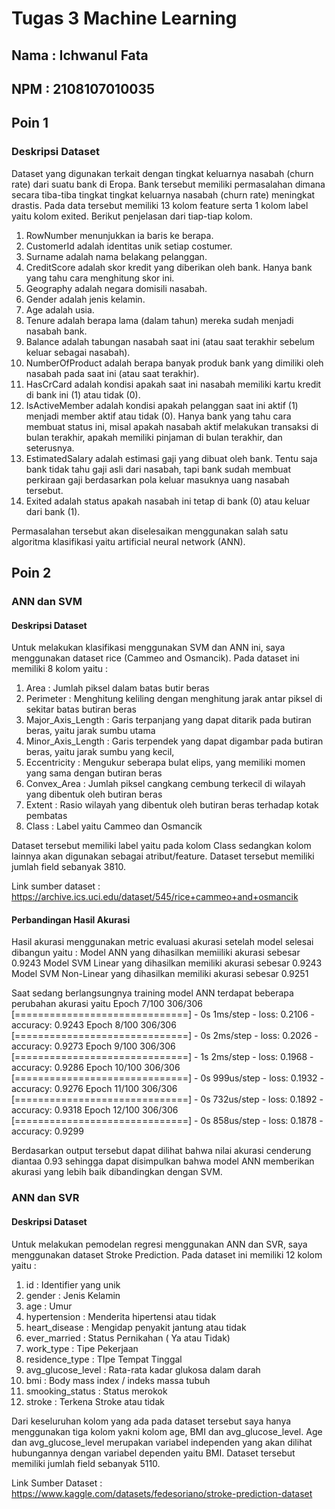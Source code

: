 # Tugas 3 Machine Learning
## Nama : Ichwanul Fata
## NPM : 2108107010035

## Poin 1
### Deskripsi Dataset
Dataset yang digunakan terkait dengan tingkat keluarnya nasabah (churn rate) dari suatu bank di Eropa. Bank tersebut memiliki permasalahan dimana secara tiba-tiba tingkat tingkat keluarnya nasabah (churn rate) meningkat drastis. Pada data tersebut memiliki 13 kolom feature serta 1 kolom label yaitu kolom exited. Berikut penjelasan dari tiap-tiap kolom.

  1. RowNumber menunjukkan ia baris ke berapa.
  2. CustomerId adalah identitas unik setiap costumer.
  3. Surname adalah nama belakang pelanggan.
  4. CreditScore adalah skor kredit yang diberikan oleh bank. Hanya bank yang tahu cara menghitung skor ini.
  5. Geography adalah negara domisili nasabah.
  6. Gender adalah jenis kelamin.
  7. Age adalah usia.
  8. Tenure adalah berapa lama (dalam tahun) mereka sudah menjadi nasabah bank.
  9. Balance adalah tabungan nasabah saat ini (atau saat terakhir sebelum keluar sebagai nasabah).
  10. NumberOfProduct adalah berapa banyak produk bank yang dimiliki oleh nasabah pada saat ini (atau saat terakhir).
  11. HasCrCard adalah kondisi apakah saat ini nasabah memiliki kartu kredit di bank ini (1) atau tidak (0).
  12. IsActiveMember adalah kondisi apakah pelanggan saat ini aktif (1) menjadi member aktif atau tidak (0). Hanya bank yang tahu cara membuat status ini, misal apakah nasabah aktif melakukan transaksi di bulan terakhir, apakah memiliki pinjaman di bulan terakhir, dan seterusnya.
  13. EstimatedSalary adalah estimasi gaji yang dibuat oleh bank. Tentu saja bank tidak tahu gaji asli dari nasabah, tapi bank sudah membuat perkiraan gaji berdasarkan pola keluar masuknya uang nasabah tersebut.
  14. Exited adalah status apakah nasabah ini tetap di bank (0) atau keluar dari bank (1).
      
Permasalahan tersebut akan diselesaikan menggunakan salah satu algoritma klasifikasi yaitu artificial neural network (ANN).

## Poin 2
### ANN dan SVM
#### Deskripsi Dataset
Untuk melakukan klasifikasi menggunakan SVM dan ANN ini, saya menggunakan dataset rice (Cammeo and Osmancik). Pada dataset ini memiliki 8 kolom yaitu :

  1. Area : Jumlah piksel dalam batas butir beras
  2. Perimeter : Menghitung keliling dengan menghitung jarak antar piksel di sekitar batas butiran beras
  3. Major_Axis_Length : Garis terpanjang yang dapat ditarik pada butiran beras, yaitu jarak sumbu utama
  4. Minor_Axis_Length : Garis terpendek yang dapat digambar pada butiran beras, yaitu jarak sumbu yang kecil,
  5. Eccentricity : Mengukur seberapa bulat elips, yang memiliki momen yang sama dengan butiran beras
  6. Convex_Area : Jumlah piksel cangkang cembung terkecil di wilayah yang dibentuk oleh butiran beras
  7. Extent : Rasio wilayah yang dibentuk oleh butiran beras terhadap kotak pembatas
  8. Class : Label yaitu Cammeo dan Osmancik
     
Dataset tersebut memiliki label yaitu pada kolom Class sedangkan kolom lainnya akan digunakan sebagai atribut/feature. Dataset tersebut memiliki jumlah field sebanyak 3810.

Link sumber dataset : https://archive.ics.uci.edu/dataset/545/rice+cammeo+and+osmancik

#### Perbandingan Hasil Akurasi 
Hasil akurasi menggunakan metric evaluasi akurasi setelah model selesai dibangun yaitu :
Model ANN yang dihasilkan memiiliki akurasi sebesar 0.9243
Model SVM Linear yang dihasilkan memiliki akurasi sebesar 0.9243
Model SVM Non-Linear yang dihasilkan memiliki akurasi sebesar 0.9251

Saat sedang berlangsungnya training model ANN terdapat beberapa perubahan akurasi yaitu
Epoch 7/100
306/306 [==============================] - 0s 1ms/step - loss: 0.2106 - accuracy: 0.9243
Epoch 8/100
306/306 [==============================] - 0s 2ms/step - loss: 0.2026 - accuracy: 0.9273
Epoch 9/100
306/306 [==============================] - 1s 2ms/step - loss: 0.1968 - accuracy: 0.9286
Epoch 10/100
306/306 [==============================] - 0s 999us/step - loss: 0.1932 - accuracy: 0.9276
Epoch 11/100
306/306 [==============================] - 0s 732us/step - loss: 0.1892 - accuracy: 0.9318
Epoch 12/100
306/306 [==============================] - 0s 858us/step - loss: 0.1878 - accuracy: 0.9299

Berdasarkan output tersebut dapat dilihat bahwa nilai akurasi cenderung diantaa 0.93 sehingga dapat disimpulkan bahwa model ANN memberikan akurasi yang lebih baik dibandingkan dengan SVM.

### ANN dan SVR
#### Deskripsi Dataset
Untuk melakukan pemodelan regresi menggunakan ANN dan SVR, saya menggunakan dataset Stroke Prediction. Pada dataset ini memiliki 12 kolom yaitu :

  1. id : Identifier yang unik
  2. gender : Jenis Kelamin
  3. age : Umur
  4. hypertension : Menderita hipertensi atau tidak
  5. heart_disease : Mengidap penyakit jantung atau tidak
  6. ever_married : Status Pernikahan ( Ya atau Tidak)
  7. work_type : Tipe Pekerjaan
  8. residence_type : TIpe Tempat Tinggal
  9. avg_glucose_level : Rata-rata kadar glukosa dalam darah
  10. bmi : Body mass index / indeks massa tubuh
  11. smooking_status : Status merokok
  12. stroke : Terkena Stroke atau tidak

Dari keseluruhan kolom yang ada pada dataset tersebut saya hanya menggunakan tiga kolom yakni kolom age, BMI dan avg_glucose_level. Age dan avg_glucose_level merupakan variabel independen yang akan dilihat hubungannya dengan variabel dependen yaitu BMI. Dataset tersebut memiliki jumlah field sebanyak 5110.

Link Sumber Dataset : https://www.kaggle.com/datasets/fedesoriano/stroke-prediction-dataset

